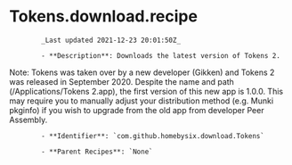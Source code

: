 # Tokens.download.recipe

            _Last updated 2021-12-23 20:01:50Z_

            - **Description**: Downloads the latest version of Tokens 2.

Note: Tokens was taken over by a new developer (Gikken) and Tokens 2 was released in September 2020.
Despite the name and path (/Applications/Tokens 2.app), the first version of this new app is 1.0.0.
This may require you to manually adjust your distribution method (e.g. Munki pkginfo) if you wish to
upgrade from the old app from developer Peer Assembly.

            - **Identifier**: `com.github.homebysix.download.Tokens`

            - **Parent Recipes**: `None`
